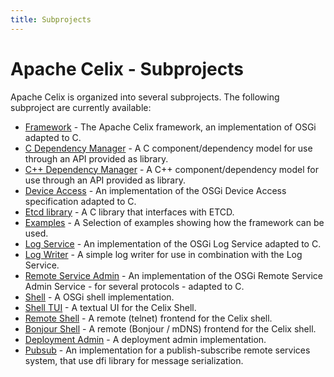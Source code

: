 ```yaml
---
title: Subprojects
---
```


<!--
Licensed to the Apache Software Foundation (ASF) under one or more
contributor license agreements.  See the NOTICE file distributed with
this work for additional information regarding copyright ownership.
The ASF licenses this file to You under the Apache License, Version 2.0
(the "License"); you may not use this file except in compliance with
the License.  You may obtain a copy of the License at
   
    http://www.apache.org/licenses/LICENSE-2.0

Unless required by applicable law or agreed to in writing, software
distributed under the License is distributed on an "AS IS" BASIS,
WITHOUT WARRANTIES OR CONDITIONS OF ANY KIND, either express or implied.
See the License for the specific language governing permissions and
limitations under the License.
-->

# Apache Celix - Subprojects

Apache Celix is organized into several subprojects. The following subproject are currently available:

* [Framework](../../libs/framework) - The Apache Celix framework, an implementation of OSGi adapted to C.
* [C Dependency Manager](../../libs/dependency_manager/README.md) - A C component/dependency model for use through an API provided as library.
* [C++ Dependency Manager](../../libs/dependency_manager_cxx/README.md) - A C++ component/dependency model for use through an API provided as library.
* [Device Access](../../bundles/device_access/README.md) - An implementation of the OSGi Device Access specification adapted to C.
* [Etcd library](../../libs/etcdlib/README.md) - A C library that interfaces with ETCD.
* [Examples](../../examples) - A Selection of examples showing how the framework can be used.
* [Log Service](../../bundles/log_service/README.md) - An implementation of the OSGi Log Service adapted to C.
* [Log Writer](../../bundles/log_writer/README.md) - A simple log writer for use in combination with the Log Service.
* [Remote Service Admin](../../bundles/remote_services/README.md) - An implementation of the OSGi Remote Service Admin Service - for several protocols - adapted to C.
* [Shell](../../bundles/shell/shell/README.md) - A OSGi shell implementation.
* [Shell TUI](../../bundles/shell/shell_tui/README.md) - A textual UI for the Celix Shell.
* [Remote Shell](../../bundles/shell/remote_shell/README.md) - A remote (telnet) frontend for the Celix shell.
* [Bonjour Shell](../../bundles/shell/shell_bonjour) - A remote (Bonjour / mDNS) frontend for the Celix shell.
* [Deployment Admin](../../bundles/deployment_admin/README.md) - A deployment admin implementation.
* [Pubsub](../../bundles/pubsub/README.md) - An implementation for a publish-subscribe remote services system, that use dfi library for message serialization.

